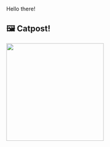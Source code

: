 Hello there!



## 🖼️ Catpost!

<sub>
    <img src="https://cdn2.thecatapi.com/images/bsf.jpg" height="256">
</sub>

